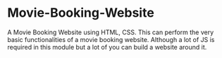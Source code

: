 # Movie-Booking-Website
A Movie Booking Website using HTML, CSS. This can perform the very basic functionalities of a movie booking website. Although a lot of JS is required in this module but a lot of you can build a website around it.

